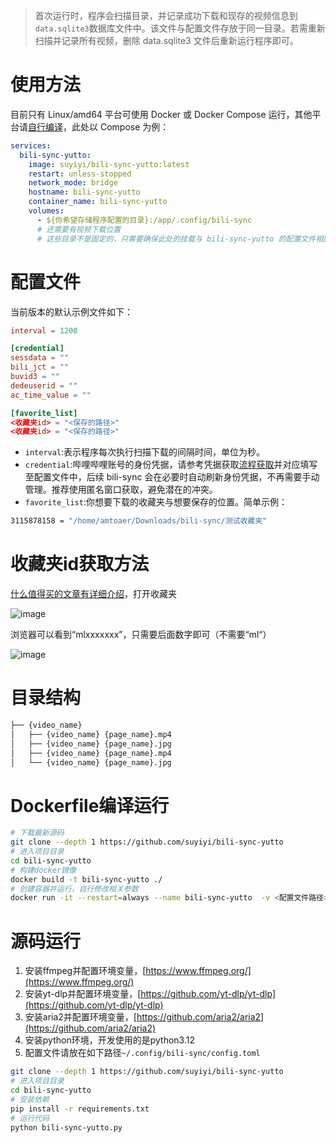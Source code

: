 > 首次运行时，程序会扫描目录，并记录成功下载和现存的视频信息到`data.sqlite3`数据库文件中。该文件与配置文件存放于同一目录。若需重新扫描并记录所有视频，删除 data.sqlite3 文件后重新运行程序即可。

# 使用方法

目前只有 Linux/amd64 平台可使用 Docker 或 Docker Compose 运行，其他平台请[自行编译](#Dockerfile编译运行)，此处以 Compose 为例：

```yml
services:
  bili-sync-yutto:
    image: suyiyi/bili-sync-yutto:latest
    restart: unless-stopped
    network_mode: bridge
    hostname: bili-sync-yutto
    container_name: bili-sync-yutto
    volumes:
      - ${你希望存储程序配置的目录}:/app/.config/bili-sync
      # 还需要有视频下载位置
      # 这些目录不是固定的，只需要确保此处的挂载与 bili-sync-yutto 的配置文件相匹配
```

# 配置文件

当前版本的默认示例文件如下：

```toml
interval = 1200

[credential]
sessdata = ""
bili_jct = ""
buvid3 = ""
dedeuserid = ""
ac_time_value = ""

[favorite_list]
<收藏夹id> = "<保存的路径>"
<收藏夹id> = "<保存的路径>"
```

- `interval`:表示程序每次执行扫描下载的间隔时间，单位为秒。
- `credential`:哔哩哔哩账号的身份凭据，请参考凭据获取[流程获取](https://nemo2011.github.io/bilibili-api/#/get-credential)并对应填写至配置文件中，后续 bili-sync 会在必要时自动刷新身份凭据，不再需要手动管理。推荐使用匿名窗口获取，避免潜在的冲突。
- `favorite_list`:你想要下载的收藏夹与想要保存的位置。简单示例：

```bash
3115878158 = "/home/amtoaer/Downloads/bili-sync/测试收藏夹"
```
# 收藏夹id获取方法

[什么值得买的文章有详细介绍](https://post.smzdm.com/p/a4xl63gk/)，打开收藏夹

![image](https://github.com/user-attachments/assets/02efefe9-0a3a-46d6-8646-a6aa462d62c2)

浏览器可以看到“mlxxxxxxx”，只需要后面数字即可（不需要“ml“）

![image](https://github.com/user-attachments/assets/270c7f2f-b1b1-49a1-a450-a133f0d459fa)

# 目录结构

```bash
├── {video_name}
│   ├── {video_name} {page_name}.mp4
│   ├── {video_name} {page_name}.jpg
│   ├── {video_name} {page_name}.mp4
│   └── {video_name} {page_name}.jpg
```

# Dockerfile编译运行

```bash
# 下载最新源码
git clone --depth 1 https://github.com/suyiyi/bili-sync-yutto
# 进入项目目录
cd bili-sync-yutto
# 构建docker镜像
docker build -t bili-sync-yutto ./
# 创建容器并运行，自行修改相关参数
docker run -it --restart=always --name bili-sync-yutto  -v <配置文件路径>:/app/.config/bili-sync -v <视频想保存的路径>:<配置文件写的收藏夹路径> bili-sync-yutto
```

# 源码运行

1. 安装ffmpeg并配置环境变量，[https://www.ffmpeg.org/](https://www.ffmpeg.org/)
2. 安装yt-dlp并配置环境变量，[https://github.com/yt-dlp/yt-dlp](https://github.com/yt-dlp/yt-dlp)
3. 安装aria2并配置环境变量，[https://github.com/aria2/aria2](https://github.com/aria2/aria2)
4. 安装python环境，开发使用的是python3.12
5. 配置文件请放在如下路径`~/.config/bili-sync/config.toml`

```bash
git clone --depth 1 https://github.com/suyiyi/bili-sync-yutto
# 进入项目目录
cd bili-sync-yutto
# 安装依赖
pip install -r requirements.txt
# 运行代码
python bili-sync-yutto.py
```


